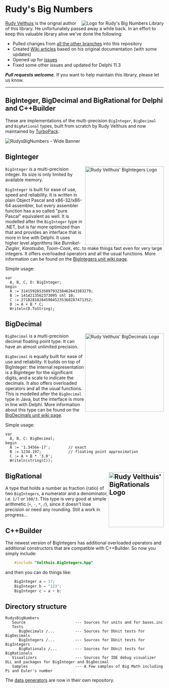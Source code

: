 # Rudy's Big Numbers 

<a href="https://github.com/TurboPack/RudysBigNumbers/"><img src="https://user-images.githubusercontent.com/821930/230476405-ebf33117-139a-4895-8d00-70e30186e3fa.jpg" align="Right" alt="Logo for Rudy's Big Numbers Library"></a>[Rudy Velthuis](http://rvelthuis.de) is the orignal author of this library. He unfortunately passed away a while back. In an effort to keep this valuable library alive we've done the following:

* Pulled changes from [all the other branches](https://github.com/TurboPack/RudysBigNumbers/network) into this repository
* Created [Wiki articles](https://github.com/TurboPack/RudysBigNumbers/wiki) based on his original documentation (with some updates)
* Opened up for [issues](https://github.com/TurboPack/RudysBigNumbers/issues) 
* Fixed some other issues and updated for Delphi 11.3

***Pull requests welcome.*** If you want to help maintain this library, please let us know.

----

## BigInteger, BigDecimal and BigRational for Delphi and C++Builder

These are implementations of the multi-precision `BigInteger`, `BigDecimal` and `BigRational` types, built from scratch by Rudy Velthuis and now maintained by [TurboPack](https://github.com/TurboPack).

![RudysBigNumbers - Wide Banner](https://github.com/user-attachments/assets/b7655ef4-93b4-4b54-aedc-13b994db0b4f)

## BigInteger

<img src="https://github.com/user-attachments/assets/07d88eae-9c86-4d54-aa6b-bbd4e129dd72" alt="Rudy Velthuis' BigIntegers Logo" width="250" align="right">

`BigInteger` is a multi-precision integer. Its size is only limited by available memory.

`BigInteger` is built for ease of use, speed and reliability. It is written in plain Object Pascal and x86-32/x86-64 assembler, but every assembler function has a so called "pure Pascal" equivalent as well. It is modelled after the `BigInteger` type in .NET, but is far more optimized than that and provides an interface that is more in line with Delphi. It uses higher level algorithms like *Burnikel-Ziegler*, *Karatsuba*, *Toom-Cook*, etc. to make things fast even for very large integers. It offers overloaded operators and all the usual functions. More information can be found on the [BigIntegers unit wiki page](https://github.com/TurboPack/RudysBigNumbers/wiki/BigIntegers).

Simple usage:

```Delphi
var
  A, B, C, D: BigInteger;
begin
  A := 3141592653589793238462643383279;
  B := 1414213562373095 shl 10;
  C := 2718281828459045235360287471352;
  D := A + B * C;
  Writeln(D.ToString);
```

## BigDecimal

<img src="https://github.com/user-attachments/assets/0efa7aff-50c1-4c5b-a7c0-3f45907cbfe0" alt="Rudy Velthuis' BigDecimals Logo" width="250" align="right">

`BigDecimal` is a multi-precision decimal floating point type. It can have an almost unlimited precision.

`BigDecimal` is equally built for ease of use and reliability. It builds on top of BigInteger: the internal representation is a BigInteger for the significant digits, and a scale to indicate the decimals. It also offers overloaded operators and all the usual functions. This is modelled after the `BigDecimal` type in Java, but the interface is more in line with Delphi. More information about this type can be found on the [BigDecimals unit wiki page](https://github.com/TurboPack/RudysBigNumbers/wiki/BigDecimals).

Simple usage:

```Delphi
var
  A, B, C: BigDecimal;
begin
  A := '1.3456e-17';        // exact
  B := 1234.197;            // floating point approximation
  C := A + B * '3.0';
  Writeln(string(C));
```

## BigRational <img src="https://github.com/user-attachments/assets/e320934f-88c6-4f2b-a6fb-2528cf436ab5" alt="Rudy Velthuis' BigRationals Logo" width="175" align="right">

A type that holds a number as fraction (ratio) of two `BigIntegers`, a numerator and a denominator, i.e. `1/7` or `100/3`. 
This type is very good at simple arithmetic (`+`, `-`, `*`, `/`), since it doesn't lose precision or need any rounding. Still a work in progress...

## C++Builder

The newest version of BigIntegers has additional overloaded operators and additional constructors that are compatible
with C++Builder. So now you simply include:

```C++
    #include "Velthuis.BigIntegers.hpp"
```
and then you can do things like:
```C++
    BigInteger a = 17;
    BigInteger b = "123";
    BigInteger c = a + b;
```
## Directory structure

```text
RudysBigNumbers
   Source                      --- Sources for units and for bases.inc
   Tests
      BigDecimals /...         --- Sources for DUnit tests for BigDecimals
      BigIntegers /...         --- Sources for DUnit tests for BigIntegers
      BigRationals /...        --- Sources for DUnit tests for BigRationals
   Visualizers                 --- Sources for IDE debug visualizer DLL and packages for BigInteger and BigDecimal  
   Samples                     --- A Few samples of Big Math including Pi and Euler's number
```

The [data generators](https://github.com/TurboPack/RudysBigNumbers-DataGenerators/) are now in their own repository.
